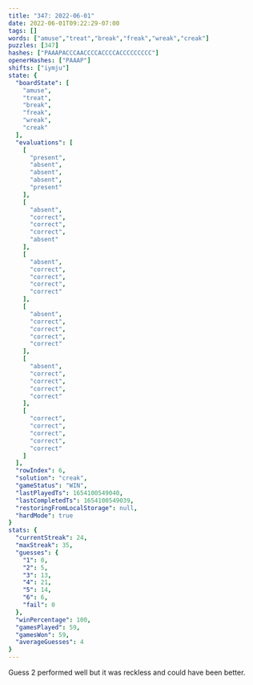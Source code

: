 ```yaml
---
title: "347: 2022-06-01"
date: 2022-06-01T09:22:29-07:00
tags: []
words: ["amuse","treat","break","freak","wreak","creak"]
puzzles: [347]
hashes: ["PAAAPACCCAACCCCACCCCACCCCCCCCC"]
openerHashes: ["PAAAP"]
shifts: ["iymju"]
state: {
  "boardState": [
    "amuse",
    "treat",
    "break",
    "freak",
    "wreak",
    "creak"
  ],
  "evaluations": [
    [
      "present",
      "absent",
      "absent",
      "absent",
      "present"
    ],
    [
      "absent",
      "correct",
      "correct",
      "correct",
      "absent"
    ],
    [
      "absent",
      "correct",
      "correct",
      "correct",
      "correct"
    ],
    [
      "absent",
      "correct",
      "correct",
      "correct",
      "correct"
    ],
    [
      "absent",
      "correct",
      "correct",
      "correct",
      "correct"
    ],
    [
      "correct",
      "correct",
      "correct",
      "correct",
      "correct"
    ]
  ],
  "rowIndex": 6,
  "solution": "creak",
  "gameStatus": "WIN",
  "lastPlayedTs": 1654100549040,
  "lastCompletedTs": 1654100549039,
  "restoringFromLocalStorage": null,
  "hardMode": true
}
stats: {
  "currentStreak": 24,
  "maxStreak": 35,
  "guesses": {
    "1": 0,
    "2": 5,
    "3": 13,
    "4": 21,
    "5": 14,
    "6": 6,
    "fail": 0
  },
  "winPercentage": 100,
  "gamesPlayed": 59,
  "gamesWon": 59,
  "averageGuesses": 4
}
---
```


<!-- more -->
Guess 2 performed well but it was reckless and could have been better. 
